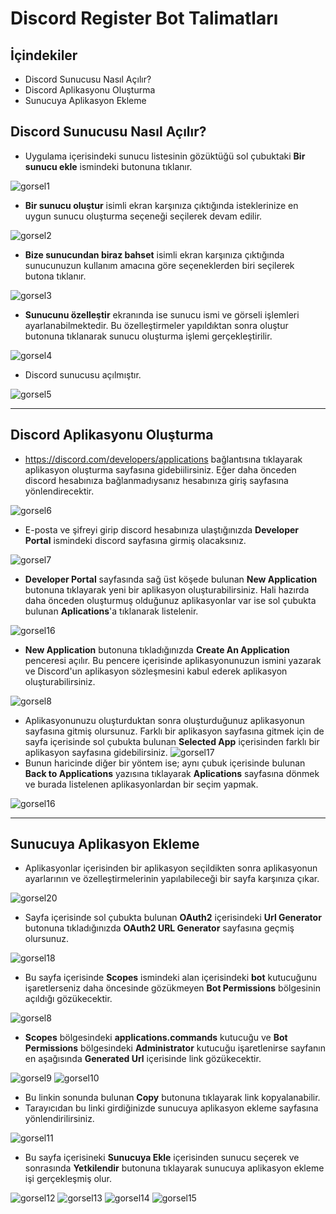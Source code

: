 # Discord Register Bot Talimatları 
## İçindekiler
* Discord Sunucusu Nasıl Açılır?
* Discord Aplikasyonu Oluşturma
* Sunucuya Aplikasyon Ekleme
## Discord Sunucusu Nasıl Açılır?
* Uygulama içerisindeki sunucu listesinin gözüktüğü sol çubuktaki **Bir sunucu ekle** ismindeki butonuna tıklanır.

![gorsel1](images/gorsel1.png)
* **Bir sunucu oluştur** isimli ekran karşınıza çıktığında isteklerinize en uygun sunucu oluşturma seçeneği seçilerek devam edilir.

![gorsel2](images/gorsel2.png)
* **Bize sunucundan biraz bahset** isimli ekran karşınıza çıktığında sunucunuzun kullanım amacına göre seçeneklerden biri seçilerek butona tıklanır.

![gorsel3](images/gorsel3.png)
* **Sunucunu özelleştir** ekranında ise sunucu ismi ve görseli işlemleri ayarlanabilmektedir. Bu özelleştirmeler yapıldıktan sonra oluştur butonuna tıklanarak sunucu oluşturma işlemi gerçekleştirilir.

![gorsel4](images/gorsel4.png)
* Discord sunucusu açılmıştır.

![gorsel5](images/gorsel5.png)

---
## Discord Aplikasyonu Oluşturma
* https://discord.com/developers/applications bağlantısına tıklayarak aplikasyon oluşturma sayfasına gidebiilirsiniz. Eğer daha önceden discord hesabınıza bağlanmadıysanız hesabınıza giriş sayfasına yönlendirecektir.

![gorsel6](images/gorsel6.png)
* E-posta ve şifreyi girip discord hesabınıza ulaştığınızda **Developer Portal** ismindeki discord sayfasına girmiş olacaksınız.

![gorsel7](images/gorsel7.png)
* **Developer Portal** sayfasında sağ üst köşede bulunan **New Application** butonuna tıklayarak yeni bir aplikasyon oluşturabilirsiniz. Hali hazırda daha önceden oluşturmuş olduğunuz aplikasyonlar var ise sol çubukta bulunan **Aplications**'a tıklanarak listelenir.

![gorsel16](images/gorsel16.png)
* **New Application** butonuna tıkladığınızda **Create An Application** penceresi açılır. Bu pencere içerisinde aplikasyonunuzun ismini yazarak ve Discord'un aplikasyon sözleşmesini kabul ederek aplikasyon oluşturabilirsiniz.

![gorsel8](images/gorsel8.png)
* Aplikasyonunuzu oluşturduktan sonra oluşturduğunuz aplikasyonun sayfasına gitmiş olursunuz. Farklı bir aplikasyon sayfasına gitmek için de sayfa içerisinde sol çubukta bulunan **Selected App** içerisinden farklı bir aplikasyon sayfasına gidebilirsiniz.
![gorsel17](images/gorsel17.png)
* Bunun haricinde diğer bir yöntem ise; aynı çubuk içerisinde bulunan **Back to Applications** yazısına tıklayarak **Aplications** sayfasına dönmek ve burada listelenen aplikasyonlardan bir seçim yapmak.

![gorsel16](images/gorsel16.png)

---
## Sunucuya Aplikasyon Ekleme
* Aplikasyonlar içerisinden bir aplikasyon seçildikten sonra aplikasyonun ayarlarının ve özelleştirmelerinin yapılabileceği bir sayfa karşınıza çıkar.

![gorsel20](images/gorsel20.png)
* Sayfa içerisinde sol çubukta bulunan **OAuth2** içerisindeki **Url Generator** butonuna tıkladığınızda **OAuth2 URL Generator** sayfasına geçmiş olursunuz.

![gorsel18](images/gorsel18.png)
* Bu sayfa içerisinde **Scopes** ismindeki alan içerisindeki **bot** kutucuğunu işaretlerseniz daha öncesinde gözükmeyen **Bot Permissions** bölgesinin açıldığı gözükecektir.

![gorsel8](images/gorsel19.png)
* **Scopes** bölgesindeki **applications.commands** kutucuğu ve **Bot Permissions** bölgesindeki **Administrator** kutucuğu işaretlenirse sayfanın en aşağısında **Generated Url** içerisinde link gözükecektir.

![gorsel9](images/gorsel9.png)
![gorsel10](images/gorsel10.png)
* Bu linkin sonunda bulunan **Copy** butonuna tıklayarak link kopyalanabilir.
* Tarayıcıdan bu linki girdiğinizde sunucuya aplikasyon ekleme sayfasına yönlendirilirsiniz. 

![gorsel11](images/gorsel11.png)
* Bu sayfa içerisineki **Sunucuya Ekle** içerisinden sunucu seçerek ve sonrasında **Yetkilendir** butonuna tıklayarak sunucuya aplikasyon ekleme işi gerçekleşmiş olur.

![gorsel12](images/gorsel12.png)
![gorsel13](images/gorsel13.png)
![gorsel14](images/gorsel14.png)
![gorsel15](images/gorsel15.png)